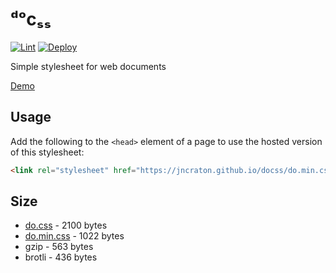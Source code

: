 # ᵈᵒcₛₛ

[![Lint](https://github.com/jncraton/docss/actions/workflows/lint.yml/badge.svg)](https://github.com/jncraton/docss/actions/workflows/lint.yml)
[![Deploy](https://github.com/jncraton/docss/actions/workflows/deploy.yml/badge.svg)](https://github.com/jncraton/docss/actions/workflows/deploy.yml)

Simple stylesheet for web documents

[Demo](https://jncraton.github.io/docss)

## Usage

Add the following to the `<head>` element of a page to use the hosted version of this stylesheet:

```html
<link rel="stylesheet" href="https://jncraton.github.io/docss/do.min.css" />
```

## Size

- [do.css](https://jncraton.github.io/docss/do.css) - 2100 bytes
- [do.min.css](https://jncraton.github.io/docss/do.min.css) - 1022 bytes
- gzip - 563 bytes
- brotli - 436 bytes
